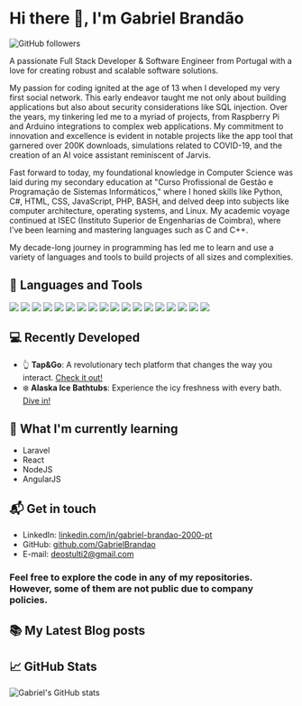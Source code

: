 # Hi there 👋, I'm Gabriel Brandão
![GitHub followers](https://img.shields.io/github/followers/bakill3?label=Follow&style=social)

A passionate Full Stack Developer & Software Engineer from Portugal with a love for creating robust and scalable software solutions. 

My passion for coding ignited at the age of 13 when I developed my very first social network. This early endeavor taught me not only about building applications but also about security considerations like SQL injection. Over the years, my tinkering led me to a myriad of projects, from Raspberry Pi and Arduino integrations to complex web applications. My commitment to innovation and excellence is evident in notable projects like the app tool that garnered over 200K downloads, simulations related to COVID-19, and the creation of an AI voice assistant reminiscent of Jarvis.

Fast forward to today, my foundational knowledge in Computer Science was laid during my secondary education at "Curso Profissional de Gestão e Programação de Sistemas Informáticos," where I honed skills like Python, C#, HTML, CSS, JavaScript, PHP, BASH, and delved deep into subjects like computer architecture, operating systems, and Linux. My academic voyage continued at ISEC (Instituto Superior de Engenharias de Coimbra), where I've been learning and mastering languages such as C and C++.


My decade-long journey in programming has led me to learn and use a variety of languages and tools to build projects of all sizes and complexities.

## 🚀 Languages and Tools

<p>
    <img src="https://img.shields.io/badge/HTML5-E34F26?style=for-the-badge&logo=html5&logoColor=white" />
    <img src="https://img.shields.io/badge/CSS3-1572B6?style=for-the-badge&logo=css3&logoColor=white" />
    <img src="https://img.shields.io/badge/Bootstrap-563D7C?style=for-the-badge&logo=bootstrap&logoColor=white" />
    <img src="https://img.shields.io/badge/PHP-777BB4?style=for-the-badge&logo=php&logoColor=white" />
    <img src="https://img.shields.io/badge/JavaScript-F7DF1E?style=for-the-badge&logo=javascript&logoColor=black" />
    <img src="https://img.shields.io/badge/jQuery-0769AD?style=for-the-badge&logo=jquery&logoColor=white" />
    <img src="https://img.shields.io/badge/Python-3776AB?style=for-the-badge&logo=python&logoColor=white" />
    <img src="https://img.shields.io/badge/C-00599C?style=for-the-badge&logo=c&logoColor=white" />
    <img src="https://img.shields.io/badge/C++-00599C?style=for-the-badge&logo=cplusplus&logoColor=white" />
    <img src="https://img.shields.io/badge/C%23-239120?style=for-the-badge&logo=c-sharp&logoColor=white" />
    <img src="https://img.shields.io/badge/Java-007396?style=for-the-badge&logo=java&logoColor=white" />
    <img src="https://img.shields.io/badge/linux-%23FCC624.svg?&style=for-the-badge&logo=linux&logoColor=black" />
    <img src="https://img.shields.io/badge/gnu%20bash-%234EAA25.svg?&style=for-the-badge&logo=gnu%20bash&logoColor=white" />
    <img src="https://img.shields.io/badge/Android%20Studio-3DDC84?style=for-the-badge&logo=android-studio&logoColor=white" />
    <img src="https://img.shields.io/badge/Unity-000000?style=for-the-badge&logo=unity&logoColor=white" />
    <img src="https://img.shields.io/badge/unreal%20engine-%23313131.svg?&style=for-the-badge&logo=unreal%20engine&logoColor=white" />
    <img src="https://img.shields.io/badge/Blender-F5792A?style=for-the-badge&logo=blender&logoColor=white" />
    <img src="https://img.shields.io/badge/SQL-4479A1?style=for-the-badge&logo=sql&logoColor=white" />

</p>

## 💻 Recently Developed

- 👆 **Tap&Go**: A revolutionary tech platform that changes the way you interact. [Check it out!](https://tapgotech.com/)
- ❄️ **Alaska Ice Bathtubs**: Experience the icy freshness with every bath. [Dive in!](https://alaskaicebath.com/)



## 🌱 What I'm currently learning 

- Laravel 
- React 
- NodeJS 
- AngularJS

## 📬 Get in touch

- LinkedIn: [linkedin.com/in/gabriel-brandao-2000-pt](https://www.linkedin.com/in/gabriel-brandao-2000-pt/)
- GitHub: [github.com/GabrielBrandao](https://github.com/GabrielBrandao)
- E-mail: [deostulti2@gmail.com](mailto:deostulti2@gmail.com)

### Feel free to explore the code in any of my repositories. However, some of them are not public due to company policies.

## 📚 My Latest Blog posts

<!-- BLOG-POST-LIST:START -->
<!-- BLOG-POST-LIST:END -->

## 📈 GitHub Stats

![Gabriel's GitHub stats](https://github-readme-stats.vercel.app/api?username=GabrielBrandao&show_icons=true&theme=tokyonight)

